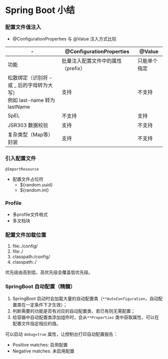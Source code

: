#  Spring Boot 小结

###  配置文件值注入

- @ConfigurationProperties 与 @Value 注入方式比较

| -                                                            | @ConfigurationProperties           | @Value       |
| ------------------------------------------------------------ | ---------------------------------- | ------------ |
| 功能                                                         | 批量注入配置文件中的属性（prefix） | 只能单个指定 |
| 松散绑定（识别将 - 或 _ 后的字母转为大写）<br />例如 last-name 转为 lastName | 支持                               | 不支持       |
| SpEL                                                         | 不支持                             | 支持         |
| JSR303 数据校验                                              | 支持                               | 不支持       |
| 复杂类型（Map等）封装                                        | 支持                               | 不支持       |

###  引入配置文件

`@ImportResource`

- 配置文件占位符
  - ${random.uuid}
  - ${random.int}

###  Profile

- 多profile文件格式
- 多文档块

###  配置文件加载位置

1. file:./config/
2. file:./
3. classpath:/config/
4. classpath:./

优先级由高到低，高优先级会覆盖低优先级。

 ###  SpringBoot 自动配置（精髓）

1. SpringBoot 启动时会加载大量的自动配置类（`**AutoConfiguration`，自动配置类在一定条件下才生效）；
2. 判断需要的功能是否有对应的自动配置类，若已有则无需配置；
3. 给容器中自动配置类添加组件时，会从`**Properties` 类中获取属性，可以在配置文件指定相应的值。

可以启动 `debug=true` 属性，让控制台打印自动配置报告：

- Positive matches: 启用配置
- Negative matches: 未启用配置







